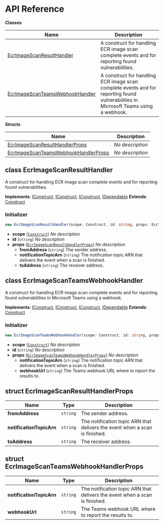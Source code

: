 # API Reference

**Classes**

Name|Description
----|-----------
[EcrImageScanResultHandler](#cdk-codepipeline-bitbucket-build-result-reporter-ecrimagescanresulthandler)|A construct for handling ECR image scan complete events and for reporting found vulnerabilities.
[EcrImageScanTeamsWebhookHandler](#cdk-codepipeline-bitbucket-build-result-reporter-ecrimagescanteamswebhookhandler)|A construct for handling ECR image scan complete events and for reporting found vulnerabilities in Microsoft Teams using a webhook.


**Structs**

Name|Description
----|-----------
[EcrImageScanResultHandlerProps](#cdk-codepipeline-bitbucket-build-result-reporter-ecrimagescanresulthandlerprops)|*No description*
[EcrImageScanTeamsWebhookHandlerProps](#cdk-codepipeline-bitbucket-build-result-reporter-ecrimagescanteamswebhookhandlerprops)|*No description*



## class EcrImageScanResultHandler  <a id="cdk-codepipeline-bitbucket-build-result-reporter-ecrimagescanresulthandler"></a>

A construct for handling ECR image scan complete events and for reporting found vulnerabilities.

__Implements__: [IConstruct](#constructs-iconstruct), [IConstruct](#aws-cdk-core-iconstruct), [IConstruct](#constructs-iconstruct), [IDependable](#aws-cdk-core-idependable)
__Extends__: [Construct](#aws-cdk-core-construct)

### Initializer




```ts
new EcrImageScanResultHandler(scope: Construct, id: string, props: EcrImageScanResultHandlerProps)
```

* **scope** (<code>[Construct](#aws-cdk-core-construct)</code>)  *No description*
* **id** (<code>string</code>)  *No description*
* **props** (<code>[EcrImageScanResultHandlerProps](#cdk-codepipeline-bitbucket-build-result-reporter-ecrimagescanresulthandlerprops)</code>)  *No description*
  * **fromAddress** (<code>string</code>)  The sender address. 
  * **notificationTopicArn** (<code>string</code>)  The notification topic ARN that delivers the event when a scan is finished. 
  * **toAddress** (<code>string</code>)  The receiver address. 




## class EcrImageScanTeamsWebhookHandler  <a id="cdk-codepipeline-bitbucket-build-result-reporter-ecrimagescanteamswebhookhandler"></a>

A construct for handling ECR image scan complete events and for reporting found vulnerabilities in Microsoft Teams using a webhook.

__Implements__: [IConstruct](#constructs-iconstruct), [IConstruct](#aws-cdk-core-iconstruct), [IConstruct](#constructs-iconstruct), [IDependable](#aws-cdk-core-idependable)
__Extends__: [Construct](#aws-cdk-core-construct)

### Initializer




```ts
new EcrImageScanTeamsWebhookHandler(scope: Construct, id: string, props: EcrImageScanTeamsWebhookHandlerProps)
```

* **scope** (<code>[Construct](#aws-cdk-core-construct)</code>)  *No description*
* **id** (<code>string</code>)  *No description*
* **props** (<code>[EcrImageScanTeamsWebhookHandlerProps](#cdk-codepipeline-bitbucket-build-result-reporter-ecrimagescanteamswebhookhandlerprops)</code>)  *No description*
  * **notificationTopicArn** (<code>string</code>)  The notification topic ARN that delivers the event when a scan is finished. 
  * **webhookUrl** (<code>string</code>)  The Teams webhook URL where to report the results to. 




## struct EcrImageScanResultHandlerProps  <a id="cdk-codepipeline-bitbucket-build-result-reporter-ecrimagescanresulthandlerprops"></a>






Name | Type | Description 
-----|------|-------------
**fromAddress** | <code>string</code> | The sender address.
**notificationTopicArn** | <code>string</code> | The notification topic ARN that delivers the event when a scan is finished.
**toAddress** | <code>string</code> | The receiver address.



## struct EcrImageScanTeamsWebhookHandlerProps  <a id="cdk-codepipeline-bitbucket-build-result-reporter-ecrimagescanteamswebhookhandlerprops"></a>






Name | Type | Description 
-----|------|-------------
**notificationTopicArn** | <code>string</code> | The notification topic ARN that delivers the event when a scan is finished.
**webhookUrl** | <code>string</code> | The Teams webhook URL where to report the results to.




